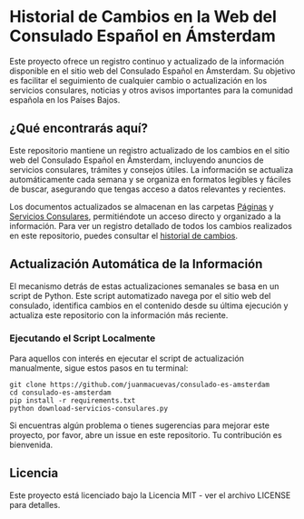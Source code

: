 # Historial de Cambios en la Web del Consulado Español en Ámsterdam

Este proyecto ofrece un registro continuo y actualizado de la información disponible en el sitio web del Consulado Español en Ámsterdam. Su objetivo es facilitar el seguimiento de cualquier cambio o actualización en los servicios consulares, noticias y otros avisos importantes para la comunidad española en los Países Bajos.

## ¿Qué encontrarás aquí?

Este repositorio mantiene un registro actualizado de los cambios en el sitio web del Consulado Español en Ámsterdam, incluyendo anuncios de servicios consulares, trámites y consejos útiles. La información se actualiza automáticamente cada semana y se organiza en formatos legibles y fáciles de buscar, asegurando que tengas acceso a datos relevantes y recientes.

Los documentos actualizados se almacenan en las carpetas [Páginas](./Páginas) y [Servicios Consulares](./Servicios%20Consulares), permitiéndote un acceso directo y organizado a la información. Para ver un registro detallado de todos los cambios realizados en este repositorio, puedes consultar el [historial de cambios](https://github.com/juanmacuevas/consulado-es-amsterdam/commits).

## Actualización Automática de la Información

El mecanismo detrás de estas actualizaciones semanales se basa en un script de Python. Este script automatizado navega por el sitio web del consulado, identifica cambios en el contenido desde su última ejecución y actualiza este repositorio con la información más reciente.

### Ejecutando el Script Localmente

Para aquellos con interés en ejecutar el script de actualización manualmente, sigue estos pasos en tu terminal:

```
git clone https://github.com/juanmacuevas/consulado-es-amsterdam 
cd consulado-es-amsterdam
pip install -r requirements.txt 
python download-servicios-consulares.py
```

Si encuentras algún problema o tienes sugerencias para mejorar este proyecto, por favor, abre un issue en este repositorio. Tu contribución es bienvenida.

## Licencia

Este proyecto está licenciado bajo la Licencia MIT - ver el archivo LICENSE para detalles.
